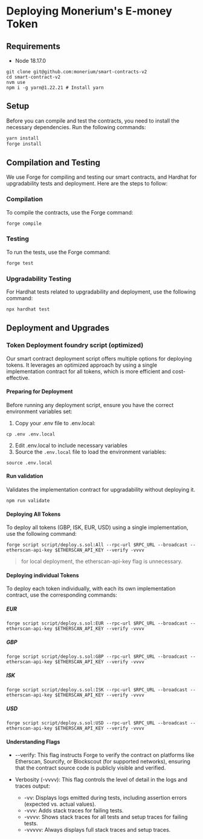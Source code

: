 # Deploying Monerium's E-money Token
## Requirements

* Node 18.17.0

```
git clone git@github.com:monerium/smart-contracts-v2
cd smart-contract-v2
nvm use
npm i -g yarn@1.22.21 # Install yarn
```

## Setup

Before you can compile and test the contracts, you need to install the necessary dependencies. Run the following commands:

```bash
yarn install
forge install
```

## Compilation and Testing

We use Forge for compiling and testing our smart contracts, and Hardhat for upgradability tests and deployment. Here are the steps to follow:

### Compilation

To compile the contracts, use the Forge command:

```bash
forge compile
```

### Testing

To run the tests, use the Forge command:

```bash
forge test
```

### Upgradability Testing

For Hardhat tests related to upgradability and deployment, use the following command:

```bash
npx hardhat test
```

## Deployment and Upgrades

### Token Deployment foundry script (optimized)
Our smart contract deployment script offers multiple options for deploying tokens. It leverages an optimized approach by using a single implementation contract for all tokens, which is more efficient and cost-effective.

#### Preparing for Deployment
Before running any deployment script, ensure you have the correct environment variables set:

1. Copy your .env file to .env.local:
```shell
cp .env .env.local
```
2. Edit .env.local to include necessary variables 
3. Source the `.env.local` file to load the environment variables:
```shell
source .env.local
```

#### Run validation
Validates the implementation contract for upgradability without deploying it.
```shell
npm run validate
```

#### Deploying All Tokens
To deploy all tokens (GBP, ISK, EUR, USD) using a single implementation, use the following command:
```shell 
forge script script/deploy.s.sol:All --rpc-url $RPC_URL --broadcast --etherscan-api-key $ETHERSCAN_API_KEY --verify -vvvv

```

> for local deployment, the etherscan-api-key flag is unnecessary.

#### Deploying individual Tokens
To deploy each token individually, with each its own implementation contract, use the corresponding commands:

##### EUR
```shell
forge script script/deploy.s.sol:EUR --rpc-url $RPC_URL --broadcast --etherscan-api-key $ETHERSCAN_API_KEY --verify -vvvv
```
##### GBP
```shell 
forge script script/deploy.s.sol:GBP --rpc-url $RPC_URL --broadcast --etherscan-api-key $ETHERSCAN_API_KEY --verify -vvvv
```
##### ISK
```shell
forge script script/deploy.s.sol:ISK --rpc-url $RPC_URL --broadcast --etherscan-api-key $ETHERSCAN_API_KEY --verify -vvvv

```
##### USD
```shell
forge script script/deploy.s.sol:USD --rpc-url $RPC_URL --broadcast --etherscan-api-key $ETHERSCAN_API_KEY --verify -vvvv

```
#### Understanding Flags
* --verify: This flag instructs Forge to verify the contract on platforms like Etherscan, Sourcify, or Blockscout (for supported networks), ensuring that the contract source code is publicly visible and verified.

* Verbosity (-vvvv): This flag controls the level of detail in the logs and traces output:
  * -vv: Displays logs emitted during tests, including assertion errors (expected vs. actual values).
  * -vvv: Adds stack traces for failing tests.
  * -vvvv: Shows stack traces for all tests and setup traces for failing tests.
  * -vvvvv: Always displays full stack traces and setup traces.
